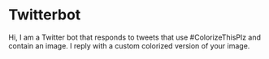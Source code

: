 # Twitterbot
Hi, I am a Twitter bot that responds to tweets that use #ColorizeThisPlz and contain an image. I reply with a custom colorized version of your image.
